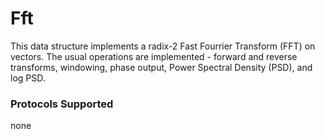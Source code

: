 # Fft

This data structure implements a radix-2 Fast Fourrier Transform (FFT) on vectors.  The usual operations are implemented - forward and reverse transforms, windowing, phase output, Power Spectral Density (PSD), and log PSD.

### Protocols Supported

none